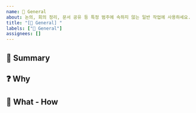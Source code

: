 ```yaml
---
name: 📄 General
about: 논의, 회의 정리, 문서 공유 등 특정 범주에 속하지 않는 일반 작업에 사용하세요.
title: "[📄 General] "
labels: ["📄 General"]
assignees: []
---
```


## 📝 Summary  
<!-- 이슈의 내용을 한두 문장으로 간단히 요약해주세요. 예시: "팀 회의 안건 정리" -->

## ❓ Why  
<!-- 이 작업이 왜 필요한지 작성해주세요. 예시: "팀 전체 공지 공유를 위해 필요" -->

## 🔧 What - How
<!-- 어떤 작업이 필요한지 구체적으로 작성해주세요. 예시: "회의록 작성 및 Notion 공유" -->
